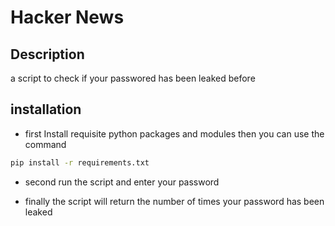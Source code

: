 # Hacker News

## Description

a script to check if your passwored has been leaked before

## installation

- first Install requisite python packages and modules then you can use the command

```bash
pip install -r requirements.txt
```

- second run the script and enter your password

- finally the script will return the number of times your password has been leaked
